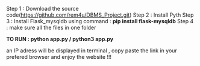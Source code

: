 Step 1 : Download the source code(https://github.com/rem4u/DBMS_Project.git)
Step 2 : Install Pyth
Step 3 : Install Flask_mysqldb using command : **pip install flask-mysqldb**
Step 4 : make sure all the files in one folder

**TO RUN : python app.py / python3 app.py**

an IP adress will be displayed in terminal , copy paste the link in your prefered browser and enjoy the website !!!
